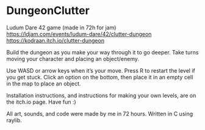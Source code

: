 # DungeonClutter
Ludum Dare 42 game (made in 72h for jam)
https://ldjam.com/events/ludum-dare/42/clutter-dungeon
https://kodraan.itch.io/clutter-dungeon

Build the dungeon as you make your way through it to go deeper. Take turns moving your character and placing an object/enemy.

Use WASD or arrow keys when it’s your move. Press R to restart the level if you get stuck. Click an option on the bottom, then place it in an empty cell in the map to place an object.

Installation instructions, and instructions for making your own levels, are on the itch.io page. Have fun :)

All art, sounds, and code were made by me in 72 hours. Written in C using raylib.
